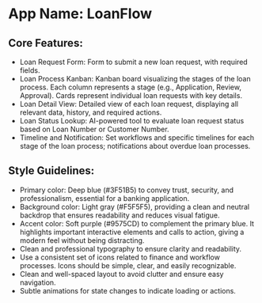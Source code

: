 # **App Name**: LoanFlow

## Core Features:

- Loan Request Form: Form to submit a new loan request, with required fields.
- Loan Process Kanban: Kanban board visualizing the stages of the loan process. Each column represents a stage (e.g., Application, Review, Approval). Cards represent individual loan requests with key details.
- Loan Detail View: Detailed view of each loan request, displaying all relevant data, history, and required actions.
- Loan Status Lookup: AI-powered tool to evaluate loan request status based on Loan Number or Customer Number.
- Timeline and Notification: Set workflows and specific timelines for each stage of the loan process; notifications about overdue loan processes.

## Style Guidelines:

- Primary color: Deep blue (#3F51B5) to convey trust, security, and professionalism, essential for a banking application. 
- Background color: Light gray (#F5F5F5), providing a clean and neutral backdrop that ensures readability and reduces visual fatigue. 
- Accent color: Soft purple (#9575CD) to complement the primary blue. It highlights important interactive elements and calls to action, giving a modern feel without being distracting.
- Clean and professional typography to ensure clarity and readability.
- Use a consistent set of icons related to finance and workflow processes. Icons should be simple, clear, and easily recognizable.
- Clean and well-spaced layout to avoid clutter and ensure easy navigation.
- Subtle animations for state changes to indicate loading or actions.